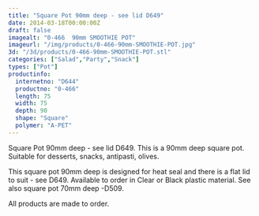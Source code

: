 ```yaml
---
title: "Square Pot 90mm deep - see lid D649"
date: 2014-03-18T00:00:00Z
draft: false
imagealt: "0-466  90mm SMOOTHIE POT"
imageurl: "/img/products/0-466-90mm-SMOOTHIE-POT.jpg"
3d: "/3d/products/0-466-90mm-SMOOTHIE-POT.stl"
categories: ["Salad","Party","Snack"]
types: ["Pot"]
productinfo:
  internetno: "D644"
  productno: "0-466"
  length: 75
  width: 75
  depth: 90
  shape: "Square"
  polymer: "A-PET"
---
```

Square Pot 90mm deep - see lid D649. This is a 90mm deep square pot. Suitable for desserts, snacks, antipasti, olives.

This square pot 90mm deep is designed for heat seal and there is a flat lid to suit - see D649. Available to order in Clear or Black plastic material. See also square pot 70mm deep -D509.

All products are made to order.

 